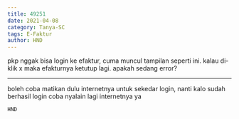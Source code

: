```yaml
---
title: 49251
date: 2021-04-08
category: Tanya-SC
tags: E-Faktur
author: HND
---
```


pkp nggak bisa login ke efaktur, cuma muncul tampilan seperti ini. kalau di-klik x maka efakturnya ketutup lagi. apakah sedang error?

---

boleh coba matikan dulu internetnya untuk sekedar login, nanti kalo sudah berhasil login coba nyalain lagi internetnya ya

`HND`
